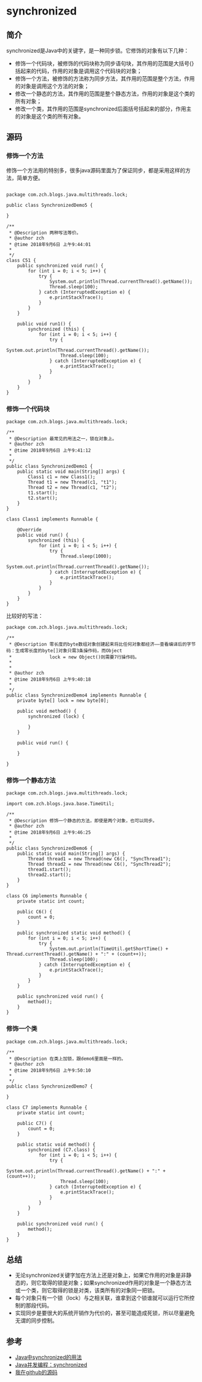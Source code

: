 # synchronized


## 简介

synchronized是Java中的关键字，是一种同步锁。它修饰的对象有以下几种：
- 修饰一个代码块，被修饰的代码块称为同步语句块，其作用的范围是大括号{}括起来的代码，作用的对象是调用这个代码块的对象；
- 修饰一个方法，被修饰的方法称为同步方法，其作用的范围是整个方法，作用的对象是调用这个方法的对象；
- 修改一个静态的方法，其作用的范围是整个静态方法，作用的对象是这个类的所有对象；
- 修改一个类，其作用的范围是synchronized后面括号括起来的部分，作用主的对象是这个类的所有对象。


## 源码

### 修饰一个方法

修饰一个方法用的特别多，很多java源码里面为了保证同步，都是采用这样的方法，简单方便。

```

package com.zch.blogs.java.multithreads.lock;

public class SynchronizedDemo5 {

}

/**
 * @Description 两种写法等价。
 * @author zch
 * @time 2018年9月6日 上午9:44:01
 *
 */
class C51 {
	public synchronized void run() {
		for (int i = 0; i < 5; i++) {
			try {
				System.out.println(Thread.currentThread().getName());
				Thread.sleep(100);
			} catch (InterruptedException e) {
				e.printStackTrace();
			}
		}
	}

	public void run1() {
		synchronized (this) {
			for (int i = 0; i < 5; i++) {
				try {
					System.out.println(Thread.currentThread().getName());
					Thread.sleep(100);
				} catch (InterruptedException e) {
					e.printStackTrace();
				}
			}
		}
	}
}

```


### 修饰一个代码块

```
package com.zch.blogs.java.multithreads.lock;

/**
 * @Description 最常见的用法之一，锁在对象上。
 * @author zch
 * @time 2018年9月6日 上午9:41:12
 *
 */
public class SynchronizedDemo1 {
	public static void main(String[] args) {
		Class1 c1 = new Class1();
		Thread t1 = new Thread(c1, "t1");
		Thread t2 = new Thread(c1, "t2");
		t1.start();
		t2.start();
	}
}

class Class1 implements Runnable {

	@Override
	public void run() {
		synchronized (this) {
			for (int i = 0; i < 5; i++) {
				try {
					Thread.sleep(1000);
					System.out.println(Thread.currentThread().getName());
				} catch (InterruptedException e) {
					e.printStackTrace();
				}
			}
		}
	}
}
```

比较好的写法：

```
package com.zch.blogs.java.multithreads.lock;

/**
 * @Description 零长度的byte数组对象创建起来将比任何对象都经济――查看编译后的字节码：生成零长度的byte[]对象只需3条操作码，而Object
 *              lock = new Object()则需要7行操作码。
 *
 *
 * @author zch
 * @time 2018年9月6日 上午9:40:18
 *
 */
public class SynchronizedDemo4 implements Runnable {
	private byte[] lock = new byte[0];

	public void method() {
		synchronized (lock) {

		}
	}

	public void run() {

	}

}

```


### 修饰一个静态方法

```
package com.zch.blogs.java.multithreads.lock;

import com.zch.blogs.java.base.TimeUtil;

/**
 * @Description 修饰一个静态的方法，即使是两个对象，也可以同步。
 * @author zch
 * @time 2018年9月6日 上午9:46:25
 *
 */
public class SynchronizedDemo6 {
	public static void main(String[] args) {
		Thread thread1 = new Thread(new C6(), "SyncThread1");
		Thread thread2 = new Thread(new C6(), "SyncThread2");
		thread1.start();
		thread2.start();
	}
}

class C6 implements Runnable {
	private static int count;

	public C6() {
		count = 0;
	}

	public synchronized static void method() {
		for (int i = 0; i < 5; i++) {
			try {
				System.out.println(TimeUtil.getShortTime() + Thread.currentThread().getName() + ":" + (count++));
				Thread.sleep(100);
			} catch (InterruptedException e) {
				e.printStackTrace();
			}
		}
	}

	public synchronized void run() {
		method();
	}
}
```


### 修饰一个类

```
package com.zch.blogs.java.multithreads.lock;

/**
 * @Description 在类上加锁，跟demo6里面是一样的。
 * @author zch
 * @time 2018年9月6日 上午9:50:10
 *
 */
public class SynchronizedDemo7 {

}

class C7 implements Runnable {
	private static int count;

	public C7() {
		count = 0;
	}

	public static void method() {
		synchronized (C7.class) {
			for (int i = 0; i < 5; i++) {
				try {
					System.out.println(Thread.currentThread().getName() + ":" + (count++));
					Thread.sleep(100);
				} catch (InterruptedException e) {
					e.printStackTrace();
				}
			}
		}
	}

	public synchronized void run() {
		method();
	}
}
```



## 总结

- 无论synchronized关键字加在方法上还是对象上，如果它作用的对象是非静态的，则它取得的锁是对象；如果synchronized作用的对象是一个静态方法或一个类，则它取得的锁是对类，该类所有的对象同一把锁。
- 每个对象只有一个锁（lock）与之相关联，谁拿到这个锁谁就可以运行它所控制的那段代码。
- 实现同步是要很大的系统开销作为代价的，甚至可能造成死锁，所以尽量避免无谓的同步控制。

## 参考

- [Java中synchronized的用法](http://www.importnew.com/21866.html)
- [Java并发编程：synchronized](http://www.importnew.com/18523.html)
- [我在github的源码](https://github.com/wardensky/blogs/tree/master/00.source-code/blogs/java)
